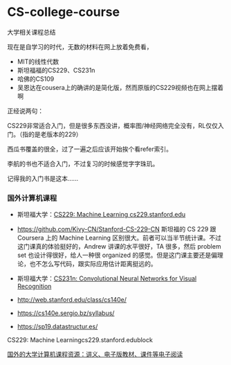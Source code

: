 # CS-college-course
大学相关课程总结

现在是自学习的时代，无数的材料在网上放着免费看，

* MIT的线性代数
* 斯坦福福的CS229、CS231n
* 哈佛的CS109
* 吴恩达在cousera上的确讲的是简化版，然而原版的CS229视频也在网上摆着啊

正经说两句：

CS229非常适合入门，但是很多东西没讲，概率图/神经网络完全没有，RL仅仅入门。（指的是老版本的229）

西瓜书覆盖的很全，过了一遍之后应该开始挨个看refer索引。

李航的书也不适合入门，不过复习的时候感觉字字珠玑。

记得我的入门书是这本……

### 国外计算机课程

* 斯坦福大学：[CS229: Machine Learning cs229.stanford.edu](http://cs229.stanford.edu/)
 * https://github.com/Kivy-CN/Stanford-CS-229-CN
斯坦福的 CS 229 跟 Coursera 上的 Machine Learning 区别很大。前者可以当半节统计课。不过这门课真的体验挺好的，Andrew 讲课的水平很好，TA 很多，然后 problem set 也设计得很好，给人一种很 organized 的感觉。但是这门课主要还是偏理论，也不怎么写代码，跟实际应用估计距离挺远的。

* 斯坦福大学：[CS231n: Convolutional Neural Networks for Visual Recognition](http://cs231n.stanford.edu/)



* http://web.stanford.edu/class/cs140e/

* https://cs140e.sergio.bz/syllabus/

* https://sp19.datastructur.es/



CS229: Machine Learningcs229.stanford.edublock


 [国外的大学计算机课程资源：讲义、电子版教材、课件等电子阅读](https://www.bilibili.com/read/cv1734226/)
